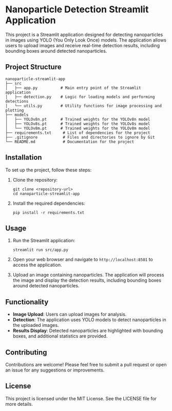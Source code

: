 # Nanoparticle Detection Streamlit Application

This project is a Streamlit application designed for detecting nanoparticles in images using YOLO (You Only Look Once) models. The application allows users to upload images and receive real-time detection results, including bounding boxes around detected nanoparticles.

## Project Structure

```
nanoparticle-streamlit-app
├── src
│   ├── app.py          # Main entry point of the Streamlit application
│   ├── detection.py    # Logic for loading models and performing detections
│   └── utils.py        # Utility functions for image processing and plotting
├── models
│   ├── YOLOv8n.pt      # Trained weights for the YOLOv8n model
│   ├── YOLOv8s.pt      # Trained weights for the YOLOv8s model
│   └── YOLOv8m.pt      # Trained weights for the YOLOv8m model
├── requirements.txt     # List of dependencies for the project
├── .gitignore           # Files and directories to ignore by Git
└── README.md            # Documentation for the project
```

## Installation

To set up the project, follow these steps:

1. Clone the repository:
   ```
   git clone <repository-url>
   cd nanoparticle-streamlit-app
   ```

2. Install the required dependencies:
   ```
   pip install -r requirements.txt
   ```

## Usage

1. Run the Streamlit application:
   ```
   streamlit run src/app.py
   ```

2. Open your web browser and navigate to `http://localhost:8501` to access the application.

3. Upload an image containing nanoparticles. The application will process the image and display the detection results, including bounding boxes around detected nanoparticles.

## Functionality

- **Image Upload**: Users can upload images for analysis.
- **Detection**: The application uses YOLO models to detect nanoparticles in the uploaded images.
- **Results Display**: Detected nanoparticles are highlighted with bounding boxes, and additional statistics are provided.

## Contributing

Contributions are welcome! Please feel free to submit a pull request or open an issue for any suggestions or improvements.

## License

This project is licensed under the MIT License. See the LICENSE file for more details.